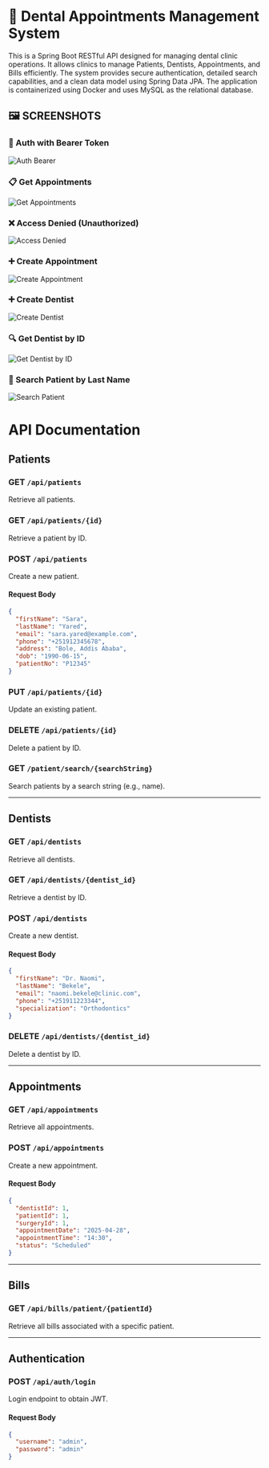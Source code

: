 # 🦷 Dental Appointments Management System
This is a Spring Boot RESTful API designed for managing dental clinic operations. It allows clinics to manage Patients, Dentists, Appointments, and Bills efficiently. The system provides secure authentication, detailed search capabilities, and a clean data model using Spring Data JPA. The application is containerized using Docker and uses MySQL as the relational database.

## 🖼️ SCREENSHOTS

### 🔐 Auth with Bearer Token
![Auth Bearer](screenshots/auth_bearer.png)
### 📋 Get Appointments
![Get Appointments](screenshots/get_appointment.png)
### ❌ Access Denied (Unauthorized)
![Access Denied](screenshots/get_appointment_denied.png)

### ➕ Create Appointment
![Create Appointment](screenshots/create_appointment_success.png)

### ➕ Create Dentist
![Create Dentist](screenshots/create_dentist.png)


### 🔍 Get Dentist by ID
![Get Dentist by ID](screenshots/get_dentist_id.png)

### 🔎 Search Patient by Last Name
![Search Patient](screenshots/search_patientby_lastname.png)


# API Documentation

## Patients

### GET `/api/patients`
Retrieve all patients.

### GET `/api/patients/{id}`
Retrieve a patient by ID.

### POST `/api/patients`
Create a new patient.

#### Request Body
```json
{
  "firstName": "Sara",
  "lastName": "Yared",
  "email": "sara.yared@example.com",
  "phone": "+251912345678",
  "address": "Bole, Addis Ababa",
  "dob": "1990-06-15",
  "patientNo": "P12345"
}
```

### PUT `/api/patients/{id}`
Update an existing patient.

### DELETE `/api/patients/{id}`
Delete a patient by ID.

### GET `/patient/search/{searchString}`
Search patients by a search string (e.g., name).

---

## Dentists

### GET `/api/dentists`
Retrieve all dentists.

### GET `/api/dentists/{dentist_id}`
Retrieve a dentist by ID.

### POST `/api/dentists`
Create a new dentist.

#### Request Body
```json
{
  "firstName": "Dr. Naomi",
  "lastName": "Bekele",
  "email": "naomi.bekele@clinic.com",
  "phone": "+251911223344",
  "specialization": "Orthodontics"
}
```

### DELETE `/api/dentists/{dentist_id}`
Delete a dentist by ID.

---

## Appointments

### GET `/api/appointments`
Retrieve all appointments.

### POST `/api/appointments`
Create a new appointment.

#### Request Body
```json
{
  "dentistId": 1,
  "patientId": 1,
  "surgeryId": 1,
  "appointmentDate": "2025-04-28",
  "appointmentTime": "14:30",
  "status": "Scheduled"
}
```

---

## Bills

### GET `/api/bills/patient/{patientId}`
Retrieve all bills associated with a specific patient.

---

## Authentication

### POST `/api/auth/login`
Login endpoint to obtain JWT.

#### Request Body
```json
{
  "username": "admin",
  "password": "admin"
}
```

